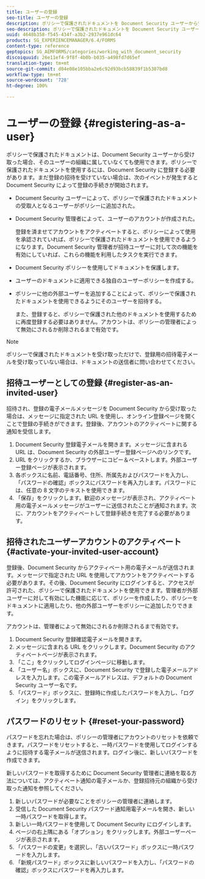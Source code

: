 ```yaml
---
title: ユーザーの登録
seo-title: ユーザーの登録
description: ポリシーで保護されたドキュメントを Document Security ユーザーから受け取ったときに、そのユーザーの組織に属していなくてもドキュメントを使用できるようにする方法について説明します。
seo-description: ポリシーで保護されたドキュメントを Document Security ユーザーから受け取ったときに、そのユーザーの組織に属していなくてもドキュメントを使用できるようにする方法について説明します。
uuid: 4648b358-f545-434f-a3b2-2937e961dc64
products: SG_EXPERIENCEMANAGER/6.4/FORMS
content-type: reference
geptopics: SG_AEMFORMS/categories/working_with_document_security
discoiquuid: 26e11ef4-9f8f-4b0b-b035-a498fd7d65ef
translation-type: tm+mt
source-git-commit: d04e08e105bba2e6c92d93bcb58839f1b5307bd8
workflow-type: tm+mt
source-wordcount: '728'
ht-degree: 100%

---
```



# ユーザーの登録 {#registering-as-a-user}

ポリシーで保護されたドキュメントは、Document Security ユーザーから受け取った場合、そのユーザーの組織に属していなくても使用できます。ポリシーで保護されたドキュメントを使用するには、Document Security に登録する必要があります。まだ登録の招待を受けていない場合は、次のイベントが発生すると Document Security によって登録の手続きが開始されます。

* Document Security ユーザーによって、ポリシーで保護されたドキュメントの受取人となるユーザーがポリシーに追加された。
* Document Security 管理者によって、ユーザーのアカウントが作成された。

   登録を済ませてアカウントをアクティベートすると、ポリシーによって使用を承認されていれば、ポリシーで保護されたドキュメントを使用できるようになります。Document Security 管理者が招待ユーザーに対して次の機能を有効にしていれば、これらの機能を利用したタスクを実行できます。

* Document Security ポリシーを使用してドキュメントを保護します。
* ユーザーのドキュメントに適用できる独自のユーザーポリシーを作成する。
* ポリシーに他の外部ユーザーを追加することによって、ポリシーで保護されたドキュメントを使用できるようにそのユーザーを招待する。

   また、登録すると、ポリシーで保護された他のドキュメントを使用するために再度登録する必要はありません。アカウントは、ポリシーの管理者によって無効にされるか削除されるまで有効です。

>[!NOTE]
>
>ポリシーで保護されたドキュメントを受け取っただけで、登録用の招待電子メールを受け取っていない場合は、ドキュメントの送信者に問い合わせてください。

## 招待ユーザーとしての登録 {#register-as-an-invited-user}

招待され、登録の電子メールメッセージを Document Security から受け取った場合は、メッセージに指定された URL を使用し、オンライン登録ページを開くことで登録の手続きができます。登録後、アカウントのアクティベートに関する通知を受信します。

1. Document Security 登録電子メールを開きます。メッセージに含まれる URL は、Document Security の外部ユーザー登録ページへのリンクです。
1. URL をクリックするか、ブラウザーにコピー＆ペーストします。外部ユーザー登録ページが表示されます。
1. 各ボックスに名前、電話番号、住所、所属先およびパスワードを入力し、「パスワードの確認」ボックスにパスワードを再入力します。パスワードには、任意の 8 文字のテキストを使用できます。
1. 「保存」をクリックします。歓迎のメッセージが表示され、アクティベート用の電子メールメッセージがユーザーに送信されたことが通知されます。次に、アカウントをアクティベートして登録手続きを完了する必要があります。

## 招待されたユーザーアカウントのアクティベート {#activate-your-invited-user-account}

登録後、Document Security からアクティベート用の電子メールが送信されます。メッセージで指定された URL を使用してアカウントをアクティベートする必要があります。その後、Document Security にログインすると、アクセスが許可された、ポリシーで保護されたドキュメントを使用できます。管理者が外部ユーザーに対して有効にした機能に応じて、ポリシーを作成したり、ポリシーをドキュメントに適用したり、他の外部ユーザーをポリシーに追加したりできます。

アカウントは、管理者によって無効にされるか削除されるまで有効です。

1. Document Security 登録確認電子メールを開きます。
1. メッセージに含まれる URL をクリックします。Document Security のアクティベートページが表示されます。
1. 「ここ」をクリックしてログインページに移動します。
1. 「ユーザー名」ボックスに、Document Security で登録した電子メールアドレスを入力します。この電子メールアドレスは、デフォルトの Document Security ユーザー名です。
1. 「パスワード」ボックスに、登録時に作成したパスワードを入力し、「ログイン」をクリックします。

## パスワードのリセット {#reset-your-password}

パスワードを忘れた場合は、ポリシーの管理者にアカウントのリセットを依頼できます。パスワードをリセットすると、一時パスワードを使用してログインするように招待する電子メールが送信されます。ログイン後に、新しいパスワードを作成できます。

新しいパスワードを取得するために Document Security 管理者に連絡を取る方法については、アクティベート通知の電子メールか、登録招待元の組織から受け取った通知を参照してください。

1. 新しいパスワードが必要なことをポリシーの管理者に連絡します。
1. 受信した Document Security パスワード通知用電子メールを開き、新しい一時パスワードを取得します。
1. 新しい一時パスワードを使用して Document Security にログインします。
1. ページの右上隅にある「オプション」をクリックします。外部ユーザーページが表示されます。
1. 「パスワードの変更」を選択し、「古いパスワード」ボックスに一時パスワードを入力します。
1. 「新規パスワード」ボックスに新しいパスワードを入力し、「パスワードの確認」ボックスにパスワードを再入力します。

